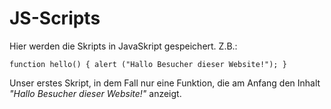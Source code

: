 # JS-Scripts

Hier werden die Skripts in JavaSkript gespeichert.
Z.B.:

``function hello() {
alert ("Hallo Besucher dieser Website!");
}``


Unser erstes Skript, in dem Fall nur eine Funktion, die am Anfang den Inhalt *"Hallo Besucher dieser Website!"* anzeigt.
